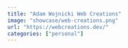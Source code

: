 ```yaml
---
title: "Adam Wojnicki Web Creations"
image: "showcase/web-creations.png"
url: "https://webcreations.dev/"
categories: ["personal"]
---
```


